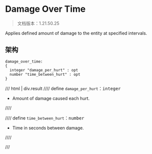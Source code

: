 # Damage Over Time

> 文档版本：1.21.50.25

Applies defined amount of damage to the entity at specified intervals.

## 架构

```mcschema
damage_over_time:
{
  integer "damage_per_hurt" : opt
  number "time_between_hurt" : opt
}

```

/// html | div.result
//// define
`damage_per_hurt`：<samp>integer</samp>

- Amount of damage caused each hurt.


////


//// define
`time_between_hurt`：<samp>number</samp>

- Time in seconds between damage.


////


///

